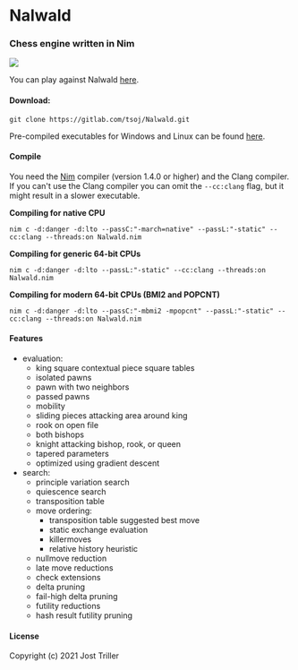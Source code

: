 # Nalwald
### Chess engine written in Nim
![](https://gitlab.com/tsoj/Nalwald/-/raw/master/logo.png)

You can play against Nalwald [here](https://lichess.org/@/squared-chess).
#### Download:
```
git clone https://gitlab.com/tsoj/Nalwald.git
```
Pre-compiled executables for Windows and Linux can be found [here](https://gitlab.com/tsoj/Nalwald/-/releases).
#### Compile

You need the [Nim](https://nim-lang.org/) compiler (version 1.4.0 or higher) and the Clang compiler.  
If you can't use the Clang compiler you can omit the `--cc:clang` flag, but it might result in a slower executable.

**Compiling for native CPU**
```
nim c -d:danger -d:lto --passC:"-march=native" --passL:"-static" --cc:clang --threads:on Nalwald.nim
```

**Compiling for generic 64-bit CPUs**
```
nim c -d:danger -d:lto --passL:"-static" --cc:clang --threads:on Nalwald.nim
```

**Compiling for modern 64-bit CPUs (BMI2 and POPCNT)**
```
nim c -d:danger -d:lto --passC:"-mbmi2 -mpopcnt" --passL:"-static" --cc:clang --threads:on Nalwald.nim
```

#### Features

- evaluation:
  - king square contextual piece square tables
  - isolated pawns
  - pawn with two neighbors
  - passed pawns
  - mobility
  - sliding pieces attacking area around king
  - rook on open file
  - both bishops
  - knight attacking bishop, rook, or queen
  - tapered parameters
  - optimized using gradient descent
- search:
  - principle variation search
  - quiescence search
  - transposition table
  - move ordering:
    - transposition table suggested best move
    - static exchange evaluation
    - killermoves
    - relative history heuristic
  - nullmove reduction
  - late move reductions
  - check extensions
  - delta pruning
  - fail-high delta pruning
  - futility reductions
  - hash result futility pruning

#### License

Copyright (c) 2021 Jost Triller
